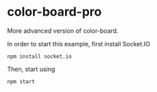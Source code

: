 color-board-pro
===============

More advanced version of color-board.

In order to start this example, first install Socket.IO

``npm install socket.io``

Then, start using

``npm start``
